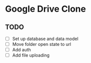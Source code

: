 # Google Drive Clone

## TODO
- [ ] Set up database and data model
- [ ] Move folder open state to url
- [ ] Add auth
- [ ] Add file uploading
